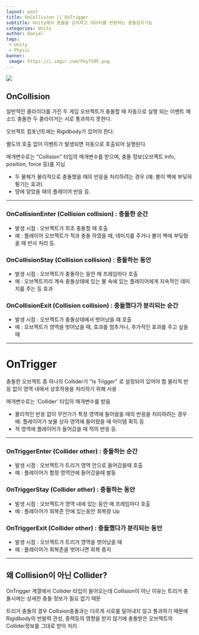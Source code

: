 ```yaml
---
layout: post
title: OnCollision || OnTrigger
subtitle: Unity에서 충돌을 감지하고 데이터를 반환하는 충돌감지기능
categories: Unity
author: Daniel
tags: 
 - Unity
 - Physic
banner:
 image: https://i.imgur.com/PkyfS9F.png
---
```

![](https://i.imgur.com/PkyfS9F.png)


OnCollision
--

일반적인 콜라이더를 가진 두 게임 오브젝트가 충돌할 때 자동으로 실행 되는 이벤트 메소드
충돌한 두 콜라이거는 서로 통과하지 못한다.

오브젝트 컴포넌트에는 Rigidbody가 있어야 한다.

별도의 호출 없이 이벤트가 발생되면 자동으로 호출되어 실행된다.

매개변수로는 "Collision" 타입의 매개변수를 받으며, 충돌 정보(오브젝트 Info, position, force 등)를 지님

- 두 물체가 물리적으로 충돌했을 때의 반응을 처리하려는 경우 (예: 볼이 벽에 부딪혀 튕기는 효과).
- 땅에 닿았을 때의 플레이어 반응 등.
---

### OnCollisionEnter (Collision collision) : 충돌한 순간
- 발생 시점 : 오브젝트가 최초 충돌할 때 호출
- 예 : 플레이어 오브젝트가 적과 충돌 하였을 때, 데미지를 주거나 볼이 벽에 부딪혔을 때 반사 처리 등.

### OnCollisionStay (Collision collision) : 충돌하는 동안
- 발생 시점 : 오브젝트가 충돌하는 동안 매 프레임마다 호출
- 예 : 오브젝트끼리 계속 충돌상태에 있는 불 속에 있는 플레이어에게 지속적인 데미지를 주는 등 효과

### OnCollisionExit (Collision collision) : 충돌했다가 분리되는 순간
- 발생 시점 : 오브젝트가 충돌상태에서 벗어났을 때 호출
- 예 : 오브젝트가 영역을 벗어났을 때, 효과를 멈추거나, 추가적인 효과를 주고 싶을 때

---

OnTrigger
==

충돌한 오브젝트 중 하나의 Collider가 "Is Trigger" 로 설정되어 있어야 함
물리적 반응 없이 영역 내에서 상호작용을 처리하기 위해 사용

매개변수로는 'Collider' 타입의 매개변수를 받음

- 물리적인 반응 없이 무언가가 특정 영역에 들어왔을 때의 반응을 처리하려는 경우 
  예: 플레이어가 보물 상자 영역에 들어왔을 때 아이템 획득 등
- 적 영역에 플레이어가 들어갔을 때 적의 반응 등.
---

### OnTriggerEnter (Collider other) : 충돌하는 순간
- 발생 시점 : 오브젝트가 트리거 영역 안으로 들어갔을때 호출
- 예 : 플레이어가 함정 영역안에 들어갔을때 발동

### OnTriggerStay (Collider other) : 충돌하는 동안
- 발생 시점 : 오브젝트가 영역 내에 있는 동안 매 프레임마다 호출
- 예 : 플레이어가 회복존 안에 있는동안 회복량 Up

### OnTriggerExit (Collider other) : 충돌했다가 분리되는 동안
- 발생 시점 : 오브젝트가 트리거 영역을 벗어났을 때 
- 예 : 플레이어가 회복존을 벗어나면 회복 중지

---


## 왜 Collision이 아닌 Collider?

OnTrigger 계열에서 Collider 타입이 들어오는데 Collision이 아닌 이유는 
트리거 충돌시에는 상세한 충돌 정보가 필요 없기 때문

트리거 충돌의 경우 Collision충돌과는 다르게 서로를 밀어내지 않고 통과하기 때문에 
Rigidbody의 반발력 관성, 중력등의 영향을 받지 않기에 충돌받은 오브젝트의 Collider정보를 그대로 받아 처리